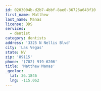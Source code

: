 ```yaml
---
id: 0203004b-d2b7-4bbf-8ae0-36726a643f10
first_name: Matthew
last_name: Manas
license: DDS
services:
  - dentist
category: dentists
address: '3325 N Nellis Blvd'
city: 'Las Vegas'
state: NV
zip: '89115'
phone: '(702) 919-6206'
title: 'Matthew Manas'
_geoloc:
  lat: 36.1846
  lng: -115.062
---
```

